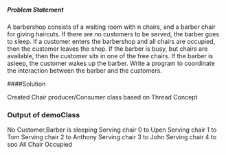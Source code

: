 ##### Problem Statement

A barbershop consists of a waiting room with n chairs, and a barber chair for giving haircuts. If there are no customers to be served, the barber goes to sleep. If a customer enters the barbershop and all chairs are occupied, then the customer leaves the shop. If the barber is busy, but chairs are available, then the customer sits in one of the free chairs. If the barber is asleep, the customer wakes up the barber. Write a program to coordinate the interaction between the barber and the customers.

####Solution

Created Chair producer/Consumer class based on Thread Concept

### Output of demoClass
No Customer,Barber is sleeping
Serving chair 0 to Upen
Serving chair 1 to Tom
Serving chair 2 to Anthony
Serving chair 3 to John
Serving chair 4 to soo
All Chair Occupied